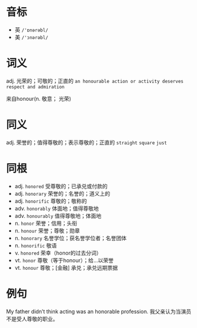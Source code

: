 # 音标

- 英 `/'ɒnərəbl/`
- 美 `/'ɔnərəbl/`

# 词义

adj. 光荣的；可敬的；正直的
`an honourable action or activity deserves respect and admiration`



来自honour(n. 敬意； 光荣)

# 同义

adj. 荣誉的；值得尊敬的；表示尊敬的；正直的
`straight` `square` `just`

# 同根

- adj. `honored` 受尊敬的；已承兑或付款的
- adj. `honorary` 荣誉的；名誉的；道义上的
- adj. `honorific` 尊敬的；敬称的
- adv. `honorably` 体面地；值得尊敬地
- adv. `honourably` 值得尊敬地；体面地
- n. `honor` 荣誉；信用；头衔
- n. `honour` 荣誉；尊敬；勋章
- n. `honorary` 名誉学位；获名誉学位者；名誉团体
- n. `honorific` 敬语
- v. `honored` 荣幸（honor的过去分词）
- vt. `honor` 尊敬（等于honour）；给…以荣誉
- vt. `honour` 尊敬；[金融] 承兑；承兑远期票据

# 例句

My father didn’t think acting was an honorable profession.
我父亲认为当演员不是受人尊敬的职业。


